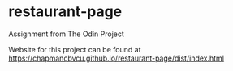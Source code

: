 # restaurant-page
Assignment from The Odin Project

Website for this project can be found at https://chapmancbvcu.github.io/restaurant-page/dist/index.html